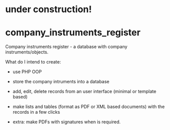 # under construction!

# company_instruments_register

Company instruments register - a database with company instruments/objects.

What do I intend to create:
- use PHP OOP
- store the company intruments into a database
- add, edit, delete records from an user interface (minimal or template based)
- make lists and tables (format as PDF or XML based documents) with the records in a few clicks

- extra: make PDFs with signatures when is required. 
